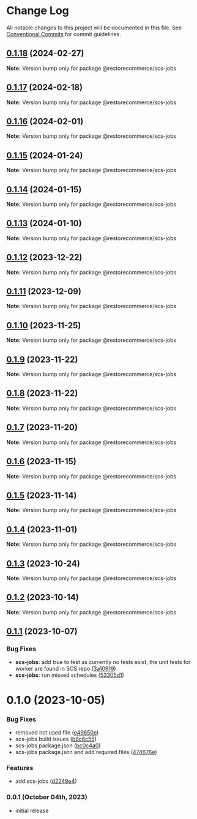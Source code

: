 # Change Log

All notable changes to this project will be documented in this file.
See [Conventional Commits](https://conventionalcommits.org) for commit guidelines.

## [0.1.18](https://github.com/restorecommerce/libs/compare/@restorecommerce/scs-jobs@0.1.17...@restorecommerce/scs-jobs@0.1.18) (2024-02-27)

**Note:** Version bump only for package @restorecommerce/scs-jobs





## [0.1.17](https://github.com/restorecommerce/libs/compare/@restorecommerce/scs-jobs@0.1.16...@restorecommerce/scs-jobs@0.1.17) (2024-02-18)

**Note:** Version bump only for package @restorecommerce/scs-jobs





## [0.1.16](https://github.com/restorecommerce/libs/compare/@restorecommerce/scs-jobs@0.1.15...@restorecommerce/scs-jobs@0.1.16) (2024-02-01)

**Note:** Version bump only for package @restorecommerce/scs-jobs





## [0.1.15](https://github.com/restorecommerce/libs/compare/@restorecommerce/scs-jobs@0.1.14...@restorecommerce/scs-jobs@0.1.15) (2024-01-24)

**Note:** Version bump only for package @restorecommerce/scs-jobs





## [0.1.14](https://github.com/restorecommerce/libs/compare/@restorecommerce/scs-jobs@0.1.13...@restorecommerce/scs-jobs@0.1.14) (2024-01-15)

**Note:** Version bump only for package @restorecommerce/scs-jobs





## [0.1.13](https://github.com/restorecommerce/libs/compare/@restorecommerce/scs-jobs@0.1.11...@restorecommerce/scs-jobs@0.1.13) (2024-01-10)

**Note:** Version bump only for package @restorecommerce/scs-jobs





## [0.1.12](https://github.com/restorecommerce/libs/compare/@restorecommerce/scs-jobs@0.1.11...@restorecommerce/scs-jobs@0.1.12) (2023-12-22)

**Note:** Version bump only for package @restorecommerce/scs-jobs





## [0.1.11](https://github.com/restorecommerce/libs/compare/@restorecommerce/scs-jobs@0.1.10...@restorecommerce/scs-jobs@0.1.11) (2023-12-09)

**Note:** Version bump only for package @restorecommerce/scs-jobs





## [0.1.10](https://github.com/restorecommerce/libs/compare/@restorecommerce/scs-jobs@0.1.9...@restorecommerce/scs-jobs@0.1.10) (2023-11-25)

**Note:** Version bump only for package @restorecommerce/scs-jobs





## [0.1.9](https://github.com/restorecommerce/libs/compare/@restorecommerce/scs-jobs@0.1.8...@restorecommerce/scs-jobs@0.1.9) (2023-11-22)

**Note:** Version bump only for package @restorecommerce/scs-jobs





## [0.1.8](https://github.com/restorecommerce/libs/compare/@restorecommerce/scs-jobs@0.1.7...@restorecommerce/scs-jobs@0.1.8) (2023-11-22)

**Note:** Version bump only for package @restorecommerce/scs-jobs





## [0.1.7](https://github.com/restorecommerce/libs/compare/@restorecommerce/scs-jobs@0.1.6...@restorecommerce/scs-jobs@0.1.7) (2023-11-20)

**Note:** Version bump only for package @restorecommerce/scs-jobs





## [0.1.6](https://github.com/restorecommerce/libs/compare/@restorecommerce/scs-jobs@0.1.5...@restorecommerce/scs-jobs@0.1.6) (2023-11-15)

**Note:** Version bump only for package @restorecommerce/scs-jobs





## [0.1.5](https://github.com/restorecommerce/libs/compare/@restorecommerce/scs-jobs@0.1.4...@restorecommerce/scs-jobs@0.1.5) (2023-11-14)

**Note:** Version bump only for package @restorecommerce/scs-jobs





## [0.1.4](https://github.com/restorecommerce/libs/compare/@restorecommerce/scs-jobs@0.1.3...@restorecommerce/scs-jobs@0.1.4) (2023-11-01)

**Note:** Version bump only for package @restorecommerce/scs-jobs





## [0.1.3](https://github.com/restorecommerce/libs/compare/@restorecommerce/scs-jobs@0.1.2...@restorecommerce/scs-jobs@0.1.3) (2023-10-24)

**Note:** Version bump only for package @restorecommerce/scs-jobs





## [0.1.2](https://github.com/restorecommerce/libs/compare/@restorecommerce/scs-jobs@0.1.1...@restorecommerce/scs-jobs@0.1.2) (2023-10-14)

**Note:** Version bump only for package @restorecommerce/scs-jobs





## [0.1.1](https://github.com/restorecommerce/libs/compare/@restorecommerce/scs-jobs@0.1.0...@restorecommerce/scs-jobs@0.1.1) (2023-10-07)


### Bug Fixes

* **scs-jobs:** add true to test as currently no tests exist, the unit tests for worker are found in SCS repo ([3a10919](https://github.com/restorecommerce/libs/commit/3a109197d948e1c53630d8044e5b9ef6e8f739aa))
* **scs-jobs:** run missed schedules ([53305d1](https://github.com/restorecommerce/libs/commit/53305d1c335494d841543c4f07665df0f878e545))





# 0.1.0 (2023-10-05)


### Bug Fixes

* removed not used file ([e49650e](https://github.com/restorecommerce/libs/commit/e49650e72456e8a297df5152b506b3ed71174d6f))
* scs-jobs build issues ([b8c6c55](https://github.com/restorecommerce/libs/commit/b8c6c55318cd31debb01dab507a3cea1723a3f51))
* scs-jobs package.json ([bc0c4a0](https://github.com/restorecommerce/libs/commit/bc0c4a05649419ef52ebd038153fada9bb0c0b18))
* scs-jobs package.json and add required files ([474676e](https://github.com/restorecommerce/libs/commit/474676e163ba222bfc6ee3331398a749a1fc0308))


### Features

* add scs-jobs ([d2249e4](https://github.com/restorecommerce/libs/commit/d2249e496ac97faafaec260168976a2972dc2a43))





### 0.0.1 (October 04th, 2023)

- initial release
